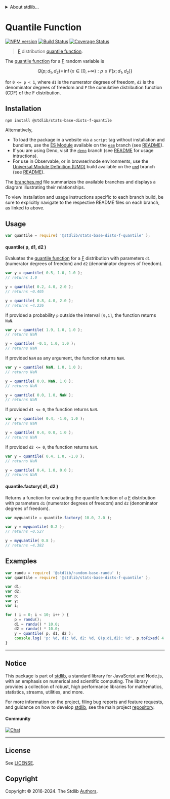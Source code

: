 <!--

@license Apache-2.0

Copyright (c) 2018 The Stdlib Authors.

Licensed under the Apache License, Version 2.0 (the "License");
you may not use this file except in compliance with the License.
You may obtain a copy of the License at

   http://www.apache.org/licenses/LICENSE-2.0

Unless required by applicable law or agreed to in writing, software
distributed under the License is distributed on an "AS IS" BASIS,
WITHOUT WARRANTIES OR CONDITIONS OF ANY KIND, either express or implied.
See the License for the specific language governing permissions and
limitations under the License.

-->


<details>
  <summary>
    About stdlib...
  </summary>
  <p>We believe in a future in which the web is a preferred environment for numerical computation. To help realize this future, we've built stdlib. stdlib is a standard library, with an emphasis on numerical and scientific computation, written in JavaScript (and C) for execution in browsers and in Node.js.</p>
  <p>The library is fully decomposable, being architected in such a way that you can swap out and mix and match APIs and functionality to cater to your exact preferences and use cases.</p>
  <p>When you use stdlib, you can be absolutely certain that you are using the most thorough, rigorous, well-written, studied, documented, tested, measured, and high-quality code out there.</p>
  <p>To join us in bringing numerical computing to the web, get started by checking us out on <a href="https://github.com/stdlib-js/stdlib">GitHub</a>, and please consider <a href="https://opencollective.com/stdlib">financially supporting stdlib</a>. We greatly appreciate your continued support!</p>
</details>

# Quantile Function

[![NPM version][npm-image]][npm-url] [![Build Status][test-image]][test-url] [![Coverage Status][coverage-image]][coverage-url] <!-- [![dependencies][dependencies-image]][dependencies-url] -->

> [F][f-distribution] distribution [quantile function][quantile-function].

<section class="intro">

The [quantile function][quantile-function] for a [F][f-distribution] random variable is

<!-- <equation class="equation" label="eq:f_quantile_function" align="center" raw="Q(p;d_1,d_2) = \,\inf\left\{ x\in [0,+\infty) : p \le F(x;d_1,d_2) \right\}" alt="Quantile function for an F distribution."> -->

```math
Q(p;d_1,d_2) = \,\inf\left\{ x\in [0,+\infty) : p \le F(x;d_1,d_2) \right\}
```

<!-- <div class="equation" align="center" data-raw-text="Q(p;d_1,d_2) = \,\inf\left\{ x\in [0,+\infty) : p \le F(x;d_1,d_2) \right\}" data-equation="eq:f_quantile_function">
    <img src="https://cdn.jsdelivr.net/gh/stdlib-js/stdlib@591cf9d5c3a0cd3c1ceec961e5c49d73a68374cb/lib/node_modules/@stdlib/stats/base/dists/f/quantile/docs/img/equation_f_quantile_function.svg" alt="Quantile function for an F distribution.">
    <br>
</div> -->

<!-- </equation> -->

for `0 <= p < 1`, where `d1` is the numerator degrees of freedom, `d2` is the denominator degrees of freedom and `F` the cumulative distribution function (CDF) of the F distribution.

</section>

<!-- /.intro -->

<section class="installation">

## Installation

```bash
npm install @stdlib/stats-base-dists-f-quantile
```

Alternatively,

-   To load the package in a website via a `script` tag without installation and bundlers, use the [ES Module][es-module] available on the [`esm`][esm-url] branch (see [README][esm-readme]).
-   If you are using Deno, visit the [`deno`][deno-url] branch (see [README][deno-readme] for usage intructions).
-   For use in Observable, or in browser/node environments, use the [Universal Module Definition (UMD)][umd] build available on the [`umd`][umd-url] branch (see [README][umd-readme]).

The [branches.md][branches-url] file summarizes the available branches and displays a diagram illustrating their relationships.

To view installation and usage instructions specific to each branch build, be sure to explicitly navigate to the respective README files on each branch, as linked to above.

</section>

<section class="usage">

## Usage

```javascript
var quantile = require( '@stdlib/stats-base-dists-f-quantile' );
```

#### quantile( p, d1, d2 )

Evaluates the [quantile function][quantile-function] for a [F][f-distribution] distribution with parameters `d1` (numerator degrees of freedom) and `d2` (denominator degrees of freedom).

```javascript
var y = quantile( 0.5, 1.0, 1.0 );
// returns 1.0

y = quantile( 0.2, 4.0, 2.0 );
// returns ~0.405

y = quantile( 0.8, 4.0, 2.0 );
// returns ~4.236
```

If provided a probability `p` outside the interval `[0,1]`, the function returns `NaN`.

```javascript
var y = quantile( 1.9, 1.0, 1.0 );
// returns NaN

y = quantile( -0.1, 1.0, 1.0 );
// returns NaN
```

If provided `NaN` as any argument, the function returns `NaN`.

```javascript
var y = quantile( NaN, 1.0, 1.0 );
// returns NaN

y = quantile( 0.0, NaN, 1.0 );
// returns NaN

y = quantile( 0.0, 1.0, NaN );
// returns NaN
```

If provided `d1 <= 0`, the function returns `NaN`.

```javascript
var y = quantile( 0.4, -1.0, 1.0 );
// returns NaN

y = quantile( 0.4, 0.0, 1.0 );
// returns NaN
```

If provided `d2 <= 0`, the function returns `NaN`.

```javascript
var y = quantile( 0.4, 1.0, -1.0 );
// returns NaN

y = quantile( 0.4, 1.0, 0.0 );
// returns NaN
```

#### quantile.factory( d1, d2 )

Returns a function for evaluating the quantile function of a [F][f-distribution] distribution with parameters `d1` (numerator degrees of freedom) and `d2` (denominator degrees of freedom).

```javascript
var myquantile = quantile.factory( 10.0, 2.0 );

var y = myquantile( 0.2 );
// returns ~0.527

y = myquantile( 0.8 );
// returns ~4.382
```

</section>

<!-- /.usage -->

<section class="examples">

## Examples

<!-- eslint no-undef: "error" -->

```javascript
var randu = require( '@stdlib/random-base-randu' );
var quantile = require( '@stdlib/stats-base-dists-f-quantile' );

var d1;
var d2;
var p;
var y;
var i;

for ( i = 0; i < 10; i++ ) {
    p = randu();
    d1 = randu() * 10.0;
    d2 = randu() * 10.0;
    y = quantile( p, d1, d2 );
    console.log( 'p: %d, d1: %d, d2: %d, Q(p;d1,d2): %d', p.toFixed( 4 ), d1.toFixed( 4 ), d2.toFixed( 4 ), y.toFixed( 4 ) );
}
```

</section>

<!-- /.examples -->

<!-- Section for related `stdlib` packages. Do not manually edit this section, as it is automatically populated. -->

<section class="related">

</section>

<!-- /.related -->

<!-- Section for all links. Make sure to keep an empty line after the `section` element and another before the `/section` close. -->


<section class="main-repo" >

* * *

## Notice

This package is part of [stdlib][stdlib], a standard library for JavaScript and Node.js, with an emphasis on numerical and scientific computing. The library provides a collection of robust, high performance libraries for mathematics, statistics, streams, utilities, and more.

For more information on the project, filing bug reports and feature requests, and guidance on how to develop [stdlib][stdlib], see the main project [repository][stdlib].

#### Community

[![Chat][chat-image]][chat-url]

---

## License

See [LICENSE][stdlib-license].


## Copyright

Copyright &copy; 2016-2024. The Stdlib [Authors][stdlib-authors].

</section>

<!-- /.stdlib -->

<!-- Section for all links. Make sure to keep an empty line after the `section` element and another before the `/section` close. -->

<section class="links">

[npm-image]: http://img.shields.io/npm/v/@stdlib/stats-base-dists-f-quantile.svg
[npm-url]: https://npmjs.org/package/@stdlib/stats-base-dists-f-quantile

[test-image]: https://github.com/stdlib-js/stats-base-dists-f-quantile/actions/workflows/test.yml/badge.svg?branch=main
[test-url]: https://github.com/stdlib-js/stats-base-dists-f-quantile/actions/workflows/test.yml?query=branch:main

[coverage-image]: https://img.shields.io/codecov/c/github/stdlib-js/stats-base-dists-f-quantile/main.svg
[coverage-url]: https://codecov.io/github/stdlib-js/stats-base-dists-f-quantile?branch=main

<!--

[dependencies-image]: https://img.shields.io/david/stdlib-js/stats-base-dists-f-quantile.svg
[dependencies-url]: https://david-dm.org/stdlib-js/stats-base-dists-f-quantile/main

-->

[chat-image]: https://img.shields.io/gitter/room/stdlib-js/stdlib.svg
[chat-url]: https://app.gitter.im/#/room/#stdlib-js_stdlib:gitter.im

[stdlib]: https://github.com/stdlib-js/stdlib

[stdlib-authors]: https://github.com/stdlib-js/stdlib/graphs/contributors

[umd]: https://github.com/umdjs/umd
[es-module]: https://developer.mozilla.org/en-US/docs/Web/JavaScript/Guide/Modules

[deno-url]: https://github.com/stdlib-js/stats-base-dists-f-quantile/tree/deno
[deno-readme]: https://github.com/stdlib-js/stats-base-dists-f-quantile/blob/deno/README.md
[umd-url]: https://github.com/stdlib-js/stats-base-dists-f-quantile/tree/umd
[umd-readme]: https://github.com/stdlib-js/stats-base-dists-f-quantile/blob/umd/README.md
[esm-url]: https://github.com/stdlib-js/stats-base-dists-f-quantile/tree/esm
[esm-readme]: https://github.com/stdlib-js/stats-base-dists-f-quantile/blob/esm/README.md
[branches-url]: https://github.com/stdlib-js/stats-base-dists-f-quantile/blob/main/branches.md

[stdlib-license]: https://raw.githubusercontent.com/stdlib-js/stats-base-dists-f-quantile/main/LICENSE

[f-distribution]: https://en.wikipedia.org/wiki/F_distribution

[quantile-function]: https://en.wikipedia.org/wiki/Quantile_function

</section>

<!-- /.links -->
